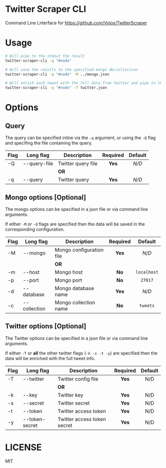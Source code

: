 # Twitter Scraper CLI
Command Line Lnterface for https://github.com/Volox/TwitterScraper


# Usage

```sh
# Will pipe to the stdout the result
twitter-scraper-cli -q "#node"

# Will save the results to the specified mongo db/collection
twitter-scraper-cli -q "#node" -M ../mongo.json

# Will enrich each tweet with the full data from Twitter and pipe to the stdout the result
twitter-scraper-cli -q "#node" -T twitter.json
```


# Options

## Query

The query can be specified inline via the `-q` argument, or using the `-Q` flag and specifing the file containing the query.

| Flag   | Long flag      | Description                | Required     | Default         |
| ------ | -------------- | -------------------------- | :----------: | :-------------: |
| -Q     | --query-file   | Twitter query file         | **Yes**      | *N/D*           |
|        |                | **OR**                     |              |                 |
| -q     | --query        | Twitter query              | **Yes**      | *N/D*           |

## Mongo options [Optional]

The mongo options can be specified in a json file or via command line arguments.

If either `-M` or `-d` flags are specified then the data will be saved in the
corresponding configuration.

| Flag   | Long flag      | Description                | Required     | Default         |
| ------ | -------------- | -------------------------- | :----------: | :-------------: |
| -M     | --mongo        | Mongo configuration file   | **Yes**      | *N/D*           |
|        |                | **OR**                     |              |                 |
| -m     | --host         | Mongo host                 | **No**       | `localhost`     |
| -p     | --port         | Mongo port                 | **No**       | `27017`         |
| -d     | --database     | Mongo database name        | **Yes**      | *N/D*           |
| -c     | --collection   | Mongo collection name      | **No**       | `tweets`        |

## Twitter options [Optional]

The Twitter options can be specified in a json file or via command line arguments.

If either `-T` or **all** the other twitter flags (`-k -s -t -y`) are specified then the data will be enriched with the full tweet info.

| Flag   | Long flag        | Description                   | Required     | Default     |
| ------ | ---------------- | ----------------------------- | :----------: | :---------: |
| -T     | --twitter        | Twitter config file           | **Yes**      | N/D         |
|        |                  | **OR**                        |              |             |
| -k     | --key            | Twitter key                   | **Yes**      | N/D         |
| -s     | --secret         | Twitter secret                | **Yes**      | N/D         |
| -t     | --token          | Twitter access token          | **Yes**      | N/D         |
| -y     | --token-secret   | Twitter access token secret   | **Yes**      | N/D         |


# LICENSE
MIT